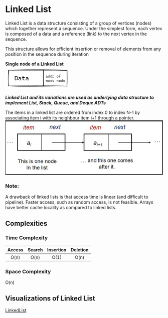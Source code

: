 # Linked List
Linked List is a data structure consisting of a group of vertices (nodes) which together represent a sequence. Under the simplest form, each vertex is composed of a data and a reference (link) to the next vertex in the sequence.

This structure allows for efficient insertion or removal of elements from any position in the sequence during iteration

**Single node of a Linked List**<br>
![LLNode](LLNode.png)

***Linked List and its variations are used as underlying data structure to implement List, Stack, Queue, and Deque ADTs***

The items in a linked list are ordered from index 0 to index N-1 by associating item i with its neighbour item i+1 through a pointer.
![simpleLL](SimpleLL.JPG)

### Note:
A drawback of linked lists is that access time is linear (and difficult to pipeline). Faster access, such as random access, is not feasible. Arrays have better cache locality as compared to linked lists.

## Complexities

### Time Complexity

| Access    | Search    | Insertion | Deletion  |
| :-------: | :-------: | :-------: | :-------: |
| O(n)      | O(n)      | O(1)      | O(n)      |

### Space Complexity

O(n)

## Visualizations of Linked List
[LinkedList](https://visualgo.net/en/list?slide=3)


